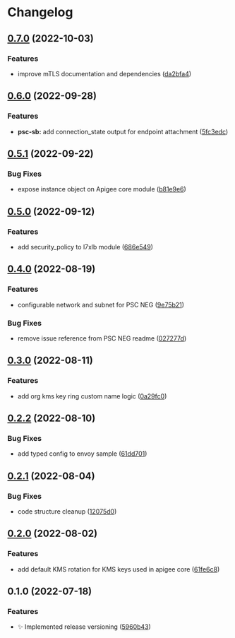 # Changelog

## [0.7.0](https://github.com/apigee/terraform-modules/compare/v0.6.0...v0.7.0) (2022-10-03)


### Features

* improve mTLS documentation and dependencies ([da2bfa4](https://github.com/apigee/terraform-modules/commit/da2bfa48b6ca34c3b4e91208c39c05fd62a40f57))

## [0.6.0](https://github.com/apigee/terraform-modules/compare/v0.5.1...v0.6.0) (2022-09-28)


### Features

* **psc-sb:** add connection_state output for endpoint attachment ([5fc3edc](https://github.com/apigee/terraform-modules/commit/5fc3edc2e6831abce0a1888e8f77dbfb0c20c58d))

## [0.5.1](https://github.com/apigee/terraform-modules/compare/v0.5.0...v0.5.1) (2022-09-22)


### Bug Fixes

* expose instance object on Apigee core module ([b81e9e6](https://github.com/apigee/terraform-modules/commit/b81e9e60598769c9de610a8e795f6b1ca1dde01e))

## [0.5.0](https://github.com/apigee/terraform-modules/compare/v0.4.0...v0.5.0) (2022-09-12)


### Features

* add security_policy to l7xlb module ([686e549](https://github.com/apigee/terraform-modules/commit/686e5498ec42c4315f2812de3da3dcd38f8c5bd9))

## [0.4.0](https://github.com/apigee/terraform-modules/compare/v0.3.0...v0.4.0) (2022-08-19)


### Features

* configurable network and subnet for PSC NEG ([9e75b21](https://github.com/apigee/terraform-modules/commit/9e75b210406e7b901afe4219803d0f45b9bbec8c))


### Bug Fixes

* remove issue reference from PSC NEG readme ([027277d](https://github.com/apigee/terraform-modules/commit/027277df65a0db6c716571a90d77675f1f6646a1))

## [0.3.0](https://github.com/apigee/terraform-modules/compare/v0.2.2...v0.3.0) (2022-08-11)


### Features

* add org kms key ring custom name logic ([0a29fc0](https://github.com/apigee/terraform-modules/commit/0a29fc006f49012cd078319f39fda6ec54a1371e))

## [0.2.2](https://github.com/apigee/terraform-modules/compare/v0.2.1...v0.2.2) (2022-08-10)


### Bug Fixes

* add typed config to envoy sample ([61dd701](https://github.com/apigee/terraform-modules/commit/61dd7018fb94675ebe1124cc1136a266fc2d1ea5))

## [0.2.1](https://github.com/apigee/terraform-modules/compare/v0.2.0...v0.2.1) (2022-08-04)


### Bug Fixes

* code structure cleanup ([12075d0](https://github.com/apigee/terraform-modules/commit/12075d0f8706ed15cee742c7eef58eb56760f0c6))

## [0.2.0](https://github.com/apigee/terraform-modules/compare/v0.1.0...v0.2.0) (2022-08-02)


### Features

* add default KMS rotation for KMS keys used in apigee core ([61fe6c8](https://github.com/apigee/terraform-modules/commit/61fe6c8a11cc8a926608096e9b8651dc3616b12f))

## 0.1.0 (2022-07-18)


### Features

* :sparkles: Implemented release versioning ([5960b43](https://github.com/apigee/terraform-modules/commit/5960b43908407603eee29e1d85141d14d102f6c4))
